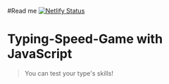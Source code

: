 #Read me
[![Netlify Status](https://api.netlify.com/api/v1/badges/4e6b7e55-1bf7-4eb0-8123-edf1f3966c97/deploy-status)](https://app.netlify.com/sites/typer-racer/deploys)

# Typing-Speed-Game with JavaScript
>You can test your type's skills!

